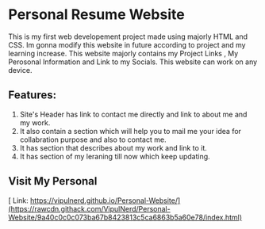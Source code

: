 # Personal Resume Website 
  This is my first web developement project made using majorly HTML and CSS. Im gonna modify this website in future according to project and my learning increase.
  This website majorly contains my Project Links , My Perosonal Information and Link to my Socials. This website can work on any device.

## Features:
1. Site's Header has link to contact me directly and link to about me and my work.
2. It also contain a section which will help you to mail me your idea for collabration purpose and also to contact me.
3. It has section that describes about my work and link to it.
4. It has section of my leraning till now which keep updating.

## Visit My Personal
[ Link: https://vipulnerd.github.io/Personal-Website/](https://rawcdn.githack.com/VipulNerd/Personal-Website/9a40c0c0c073ba67b8423813c5ca6863b5a60e78/index.html)
